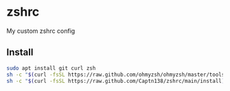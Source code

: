 # zshrc
My custom zshrc config


## Install
```bash
sudo apt install git curl zsh
sh -c "$(curl -fsSL https://raw.github.com/ohmyzsh/ohmyzsh/master/tools/install.sh)"
sh -c "$(curl -fsSL https://raw.github.com/Captn138/zshrc/main/install)"
```
